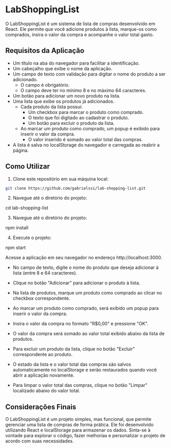 # LabShoppingList

O LabShoppingList é um sistema de lista de compras desenvolvido em React. Ele permite que você adicione produtos à lista, marque-os como comprados, insira o valor da compra e acompanhe o valor total gasto.

## Requisitos da Aplicação

- Um título na aba do navegador para facilitar a identificação.
- Um cabeçalho que exibe o nome da aplicação.
- Um campo de texto com validação para digitar o nome do produto a ser adicionado.
  - O campo é obrigatório.
  - O campo deve ter no mínimo 8 e no máximo 64 caracteres.
- Um botão para adicionar um novo produto na lista.
- Uma lista que exibe os produtos já adicionados.
  - Cada produto da lista possui:
    - Um checkbox para marcar o produto como comprado.
    - O texto que foi digitado ao cadastrar o produto.
    - Um botão para excluir o produto da lista.
  - Ao marcar um produto como comprado, um popup é exibido para inserir o valor da compra.
    - O valor inserido é somado ao valor total das compras.
- A lista é salva no localStorage do navegador e carregada ao reabrir a página.

## Como Utilizar

1. Clone este repositório em sua máquina local:

```bash
git clone https://github.com/gabrielssi/lab-shopping-list.git

```

2. Navegue até o diretório do projeto:

cd lab-shopping-list

3. Navegue até o diretório do projeto:

npm install

4. Execute o projeto:

npm start

Acesse a aplicação em seu navegador no endereço http://localhost:3000.

- No campo de texto, digite o nome do produto que deseja adicionar à lista (entre 8 e 64 caracteres).

- Clique no botão "Adicionar" para adicionar o produto à lista.

- Na lista de produtos, marque um produto como comprado ao clicar no checkbox correspondente.

- Ao marcar um produto como comprado, será exibido um popup para inserir o valor da compra.

- Insira o valor da compra no formato "R$0,00" e pressione "OK".

- O valor da compra será somado ao valor total exibido abaixo da lista de produtos.

- Para excluir um produto da lista, clique no botão "Excluir" correspondente ao produto.

- O estado da lista e o valor total das compras são salvos automaticamente no localStorage e serão restaurados quando você abrir a aplicação novamente.

- Para limpar o valor total das compras, clique no botão "Limpar" localizado abaixo do valor total.

## Considerações Finais

O LabShoppingList é um projeto simples, mas funcional, que permite gerenciar uma lista de compras de forma prática. Ele foi desenvolvido utilizando React e localStorage para armazenar os dados. Sinta-se à vontade para explorar o código, fazer melhorias e personalizar o projeto de acordo com suas necessidades.
